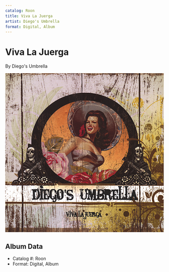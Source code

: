 ```yaml
---
catalog: Roon
title: Viva La Juerga
artist: Diego's Umbrella
format: Digital, Album
---
```


# Viva La Juerga

By Diego's Umbrella

![](../../assets/albumcovers/Diegos_Umbrella-Viva_La_Juerga.png)

## Album Data

- Catalog #: Roon
- Format: Digital, Album

